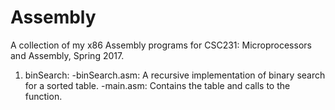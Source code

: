 # Assembly
A collection of my x86 Assembly programs for CSC231: Microprocessors and Assembly, Spring 2017. 

1. binSearch: 
    -binSearch.asm: A recursive implementation of binary search for a sorted table.
    -main.asm: Contains the table and calls to the function. 
   
